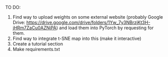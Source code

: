 TO DO:
1. Find way to upload weights on some external website (probably Google Drive: https://drive.google.com/drive/folders/1Yw_7y3NBrzjKt3H-jHRm7ZaCu0AZNjPA) and load them into PyTorch by requesting for them.
2. Find way to integrate t-SNE map into this (make it interactive)
3. Create a tutorial section
4. Make requirements.txt
